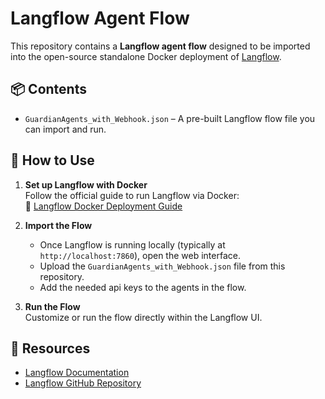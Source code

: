 # Langflow Agent Flow

This repository contains a **Langflow agent flow** designed to be imported into the open-source standalone Docker deployment of [Langflow](https://github.com/logspace-ai/langflow).

## 📦 Contents

- `GuardianAgents_with_Webhook.json` – A pre-built Langflow flow file you can import and run.

## 🚀 How to Use

1. **Set up Langflow with Docker**  
   Follow the official guide to run Langflow via Docker:  
   📖 [Langflow Docker Deployment Guide](https://docs.langflow.org/deployment-docker)

2. **Import the Flow**
   - Once Langflow is running locally (typically at `http://localhost:7860`), open the web interface.
   - Upload the `GuardianAgents_with_Webhook.json` file from this repository.
   - Add the needed api keys to the agents in the flow.

3. **Run the Flow**  
   Customize or run the flow directly within the Langflow UI.

## 🔗 Resources

- [Langflow Documentation](https://docs.langflow.org/)
- [Langflow GitHub Repository](https://github.com/logspace-ai/langflow)